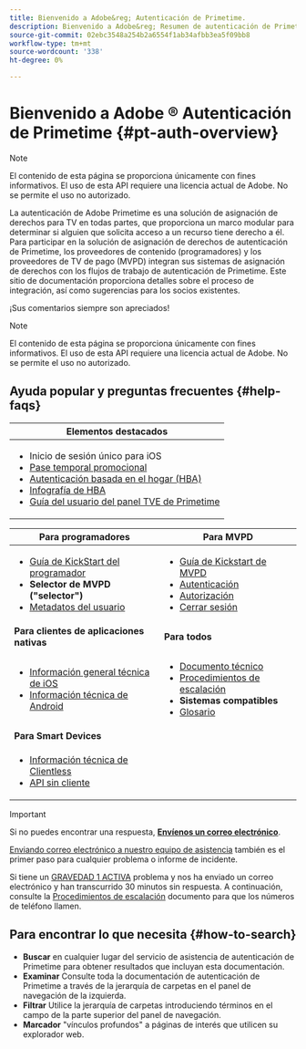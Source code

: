 ```yaml
---
title: Bienvenido a Adobe&reg; Autenticación de Primetime.
description: Bienvenido a Adobe&reg; Resumen de autenticación de Primetime
source-git-commit: 02ebc3548a254b2a6554f1ab34afbb3ea5f09bb8
workflow-type: tm+mt
source-wordcount: '338'
ht-degree: 0%

---
```


# Bienvenido a Adobe ® Autenticación de Primetime {#pt-auth-overview}

>[!NOTE]
>
>El contenido de esta página se proporciona únicamente con fines informativos. El uso de esta API requiere una licencia actual de Adobe. No se permite el uso no autorizado.

La autenticación de Adobe Primetime es una solución de asignación de derechos para TV en todas partes, que proporciona un marco modular para determinar si alguien que solicita acceso a un recurso tiene derecho a él. Para participar en la solución de asignación de derechos de autenticación de Primetime, los proveedores de contenido (programadores) y los proveedores de TV de pago (MVPD) integran sus sistemas de asignación de derechos con los flujos de trabajo de autenticación de Primetime. Este sitio de documentación proporciona detalles sobre el proceso de integración, así como sugerencias para los socios existentes.

¡Sus comentarios siempre son apreciados!

>[!NOTE]
>
>El contenido de esta página se proporciona únicamente con fines informativos. El uso de esta API requiere una licencia actual de Adobe. No se permite el uso no autorizado.

## Ayuda popular y preguntas frecuentes {#help-faqs}

| **Elementos destacados** |
|-|
| <ul><li>Inicio de sesión único para iOS</li><li>[Pase temporal promocional](/help/authentication/promotional-temp-pass.md)</li><li>[Autenticación basada en el hogar (HBA)](/help/authentication/home-based-authn-tve.md)</li><li>[Infografía de HBA](https://dzf8vqv24eqhg.cloudfront.net/userfiles/258/326/ckfinder/files/AdobeNewsletterHBA.pdf)</li><li>[Guía del usuario del panel TVE de Primetime](/help/authentication/tve-dashboard-user-guide.md)</li></ul> |

| **Para programadores** | **Para MVPD** |
|------------------------------------------------------------------------------|-------------------------------------------------------------------------------------------------|
| <ul><li>[Guía de KickStart del programador](/help/authentication/programmer-kickstart-guide.md)</li><li>**Selector de MVPD (&quot;selector&quot;)**</li><li>[Metadatos del usuario](/help/authentication/user-metadata.md)</li></ul> | <ul><li>[Guía de Kickstart de MVPD](/help/authentication/mvpd-kickstart-guide.md)</li><li>[Autenticación](/help/authentication/authn-usecase.md)</li><li>[Autorización](/help/authentication/authz-usecase.md)</li><li>[Cerrar sesión](/help/authentication/usecase-mvpd-logout.md)</li></ul> |
| **Para clientes de aplicaciones nativas** | **Para todos** |
| <ul><li>[Información general técnica de iOS](/help/authentication/iostvos-sdk-overview.md)</li><li>[Información técnica de Android](/help/authentication/android-sdk-overview.md)</li></ul> | <ul><li>[Documento técnico](/help/authentication/technical-paper.md)</li><li>[Procedimientos de escalación](/help/authentication/escalation-procedures.md)</li><li>**Sistemas compatibles**</li><li>[Glosario](/help/authentication/glossary.md)</li></ul> |
| **Para Smart Devices** | |
| <ul><li>[Información técnica de Clientless](/help/authentication/rest-api-overview.md)</li><li>[API sin cliente](/help/authentication/rest-api-reference.md)</li></ul> | |

>[!IMPORTANT]
>
>Si no puedes encontrar una respuesta, [**Envíenos un correo electrónico**](mailto:tve-support@adobe.com).
>
>[Enviando correo electrónico a nuestro equipo de asistencia](mailto:tve-support@adobe.com) también es el primer paso para cualquier problema o informe de incidente.
>
>Si tiene un [GRAVEDAD 1 ACTIVA](/help/authentication/escalation-procedures.md) problema y nos ha enviado un correo electrónico y han transcurrido 30 minutos sin respuesta. A continuación, consulte la [Procedimientos de escalación](/help/authentication/escalation-procedures.md) documento para que los números de teléfono llamen.
>


## Para encontrar lo que necesita {#how-to-search}

* **Buscar** en cualquier lugar del servicio de asistencia de autenticación de Primetime para obtener resultados que incluyan esta documentación.
* **Examinar** Consulte toda la documentación de autenticación de Primetime a través de la jerarquía de carpetas en el panel de navegación de la izquierda.
* **Filtrar** Utilice la jerarquía de carpetas introduciendo términos en el campo de la parte superior del panel de navegación.
* **Marcador** &quot;vínculos profundos&quot; a páginas de interés que utilicen su explorador web.
